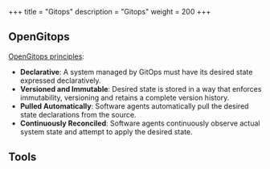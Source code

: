 +++
title = "Gitops"
description = "Gitops"
weight = 200
+++

## OpenGitops

[OpenGitops principles](https://opengitops.dev):

* **Declarative**: A system managed by GitOps must have its desired state expressed declaratively.
* **Versioned and Immutable**: Desired state is stored in a way that enforces immutability, versioning and retains a complete version history.
* **Pulled Automatically**: Software agents automatically pull the desired state declarations from the source.
* **Continuously Reconciled**: Software agents continuously observe actual system state and attempt to apply the desired state.

## Tools
